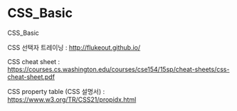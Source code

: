 # CSS_Basic
CSS_Basic

CSS 선택자 트레이닝 : http://flukeout.github.io/ 

CSS cheat sheet :
https://courses.cs.washington.edu/courses/cse154/15sp/cheat-sheets/css-cheat-sheet.pdf

CSS property table (CSS 설명서) :
https://www.w3.org/TR/CSS21/propidx.html
